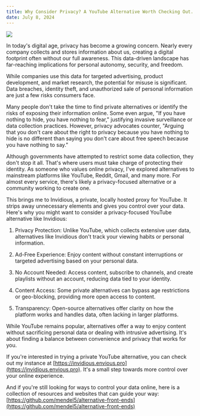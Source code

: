 ```yaml
---
title: Why Consider Privacy? A YouTube Alternative Worth Checking Out.
date: July 8, 2024
---
```

<img src=" {{ site.baseurl }} /assets/privacy/Privacy Pictures Sergey Zolkin.jpg"/>

In today's digital age, privacy has become a growing concern. Nearly every company collects and stores information about us, creating a digital footprint often without our full awareness. This data-driven landscape has far-reaching implications for personal autonomy, security, and freedom.

While companies use this data for targeted advertising, product development, and market research, the potential for misuse is significant. Data breaches, identity theft, and unauthorized sale of personal information are just a few risks consumers face.

Many people don't take the time to find private alternatives or identify the risks of exposing their information online. Some even argue, "If you have nothing to hide, you have nothing to fear," justifying invasive surveillance or data collection practices. However, privacy advocates counter, "Arguing that you don't care about the right to privacy because you have nothing to hide is no different than saying you don't care about free speech because you have nothing to say."

Although governments have attempted to restrict some data collection, they don't stop it all. That's where users must take charge of protecting their identity. As someone who values online privacy, I've explored alternatives to mainstream platforms like YouTube, Reddit, Gmail, and many more. For almost every service, there's likely a privacy-focused alternative or a community working to create one.

This brings me to Invidious, a private, locally hosted proxy for YouTube. It strips away unnecessary elements and gives you control over your data. Here's why you might want to consider a privacy-focused YouTube alternative like Invidious:

1. Privacy Protection: Unlike YouTube, which collects extensive user data, alternatives like Invidious don't track your viewing habits or personal information.

2. Ad-Free Experience: Enjoy content without constant interruptions or targeted advertising based on your personal data.

3. No Account Needed: Access content, subscribe to channels, and create playlists without an account, reducing data tied to your identity.

4. Content Access: Some private alternatives can bypass age restrictions or geo-blocking, providing more open access to content.

5. Transparency: Open-source alternatives offer clarity on how the platform works and handles data, often lacking in larger platforms.

While YouTube remains popular, alternatives offer a way to enjoy content without sacrificing personal data or dealing with intrusive advertising. It's about finding a balance between convenience and privacy that works for you.

If you're interested in trying a private YouTube alternative, you can check out my instance at [https://invidious.envious.pro](https://invidious.envious.pro). It's a small step towards more control over your online experience.

And if you're still looking for ways to control your data online, here is a collection of resources and websites that can guide your way: [https://github.com/mendel5/alternative-front-ends](https://github.com/mendel5/alternative-front-ends)
